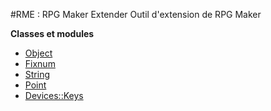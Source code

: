 #RME : RPG Maker Extender
Outil d'extension de RPG Maker

**Classes et modules**

*    [Object](Object.md)
*    [Fixnum](Fixnum.md)
*    [String](String.md)
*    [Point](Point.md)
*    [Devices::Keys](Devices__Keys.md)
